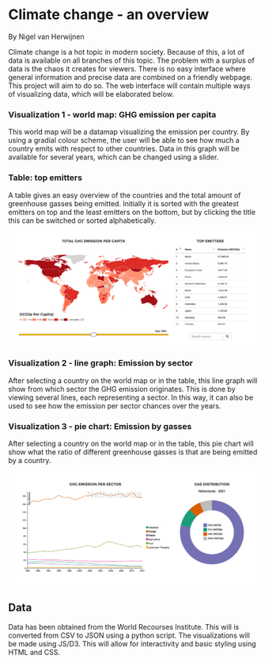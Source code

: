 # Climate change - an overview
By Nigel van Herwijnen

Climate change is a hot topic in modern society. Because of this, a lot of data is available on all branches of this topic. The problem with a surplus of data is the chaos it creates for viewers. There is no easy interface where general information and precise data are combined on a friendly webpage. This project will aim to do so. The web interface will contain multiple ways of visualizing data, which will be elaborated below.

### Visualization 1 - world map: GHG emission per capita
This world map will be a datamap visualizing the emission per country. By using a gradial colour scheme, the user will be able to see how much a country emits with respect to other countries. Data in this graph will be available for several years, which can be changed using a slider.

### Table: top emitters
A table gives an easy overview of the countries and the total amount of greenhouse gasses being emitted. Initially it is sorted with the greatest emitters on top and the least emitters on the bottom, but by clicking the title this can be switched or sorted alphabetically.

![Alt text](/doc/map_table.png)

### Visualization 2 - line graph: Emission by sector
After selecting a country on the world map or in the table, this line graph will show from which sector the GHG emission originates. This is done by viewing several lines, each representing a sector. In this way, it can also be used to see how the emission per sector chances over the years.

### Visualization 3 - pie chart: Emission by gasses
After selecting a country on the world map or in the table, this pie chart will show what the ratio of different greenhouse gasses is that are being emitted by a country.

![Alt text](/doc/line_pie.png)

## Data
Data has been obtained from the World Recourses Institute. This will is converted from CSV to JSON using a python script. The visualizations will be made using JS/D3. This will allow for interactivity and basic styling using HTML and CSS.
